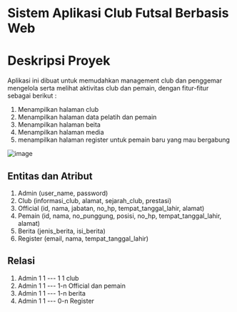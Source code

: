 # Sistem Aplikasi Club Futsal Berbasis Web

# Deskripsi Proyek
Aplikasi ini dibuat untuk memudahkan management club dan penggemar mengelola serta melihat aktivitas club dan pemain, dengan fitur-fitur sebagai berikut :
1. Menampilkan halaman club 
2. Menampilkan halaman data pelatih dan pemain 
3. Menampilkan halaman beita
4. Menampilkan halaman media
5. menampilkan halaman register untuk pemain baru yang mau bergabung

![image](https://user-images.githubusercontent.com/86096057/161379151-0ab12ac4-5f23-429b-a2a5-ed9538435e18.png)



## Entitas dan Atribut
1. Admin (user_name, password)
2. Club (informasi_club, alamat, sejarah_club, prestasi)
3. Official (id, nama, jabatan, no_hp, tempat_tanggal_lahir, alamat)
4. Pemain (id, nama, no_punggung, posisi, no_hp, tempat_tanggal_lahir, alamat)
5. Berita (jenis_berita, isi_berita)
6. Register (email, nama, tempat_tanggal_lahir)


## Relasi
1. Admin 1 1 --- 1 1 club
2. Admin 1 1 --- 1-n Official dan pemain
3. Admin 1 1 --- 1-n berita
4. Admin 1 1 --- 0-n Register

